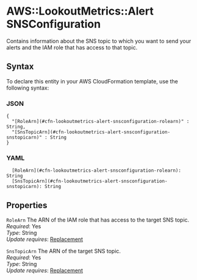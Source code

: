 # AWS::LookoutMetrics::Alert SNSConfiguration<a name="aws-properties-lookoutmetrics-alert-snsconfiguration"></a>

Contains information about the SNS topic to which you want to send your alerts and the IAM role that has access to that topic\.

## Syntax<a name="aws-properties-lookoutmetrics-alert-snsconfiguration-syntax"></a>

To declare this entity in your AWS CloudFormation template, use the following syntax:

### JSON<a name="aws-properties-lookoutmetrics-alert-snsconfiguration-syntax.json"></a>

```
{
  "[RoleArn](#cfn-lookoutmetrics-alert-snsconfiguration-rolearn)" : String,
  "[SnsTopicArn](#cfn-lookoutmetrics-alert-snsconfiguration-snstopicarn)" : String
}
```

### YAML<a name="aws-properties-lookoutmetrics-alert-snsconfiguration-syntax.yaml"></a>

```
  [RoleArn](#cfn-lookoutmetrics-alert-snsconfiguration-rolearn): String
  [SnsTopicArn](#cfn-lookoutmetrics-alert-snsconfiguration-snstopicarn): String
```

## Properties<a name="aws-properties-lookoutmetrics-alert-snsconfiguration-properties"></a>

`RoleArn`  <a name="cfn-lookoutmetrics-alert-snsconfiguration-rolearn"></a>
The ARN of the IAM role that has access to the target SNS topic\.  
*Required*: Yes  
*Type*: String  
*Update requires*: [Replacement](https://docs.aws.amazon.com/AWSCloudFormation/latest/UserGuide/using-cfn-updating-stacks-update-behaviors.html#update-replacement)

`SnsTopicArn`  <a name="cfn-lookoutmetrics-alert-snsconfiguration-snstopicarn"></a>
The ARN of the target SNS topic\.  
*Required*: Yes  
*Type*: String  
*Update requires*: [Replacement](https://docs.aws.amazon.com/AWSCloudFormation/latest/UserGuide/using-cfn-updating-stacks-update-behaviors.html#update-replacement)
